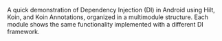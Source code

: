 A quick demonstration of Dependency Injection (DI) in Android using Hilt, Koin, and Koin Annotations, organized in a multimodule structure. Each module shows the same functionality implemented with a different DI framework.